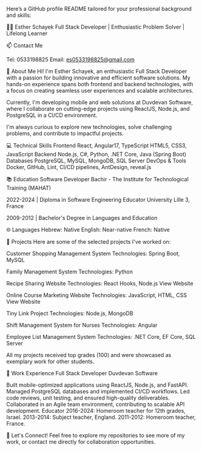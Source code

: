 
Here’s a GitHub profile README tailored for your professional background and skills:

👩‍💻 Esther Schayek
Full Stack Developer | Enthusiastic Problem Solver | Lifelong Learner

📫 Contact Me

Tel: 0533198825
Email: es0533198825@gmail.com

🌟 About Me
Hi! I'm Esther Schayek, an enthusiastic Full Stack Developer with a passion for building innovative and efficient software solutions. My hands-on experience spans both frontend and backend technologies, with a focus on creating seamless user experiences and scalable architectures.

Currently, I'm developing mobile and web solutions at Duvdevan Software, where I collaborate on cutting-edge projects using ReactJS, Node.js, and PostgreSQL in a CI/CD environment.

I'm always curious to explore new technologies, solve challenging problems, and contribute to impactful projects.

💻 Technical Skills
Frontend
React, Angular17, TypeScript
HTML5, CSS3, JavaScript
Backend
Node.js, C#, Python, .NET Core, Java (Spring Boot)
Databases
PostgreSQL, MySQL, MongoDB, SQL Server
DevOps & Tools
Docker, GitHub, Lint, CI/CD pipelines, AntDesign, reveal.js

📚 Education
Software Developer
Bachir - The Institute for Technological Training (MAHAT)

2022-2024 | Diploma in Software Engineering
Educator
University Lille 3, France

2009-2012 | Bachelor's Degree in Languages and Education

🌐 Languages
Hebrew: Native
English: Near-native
French: Native

🚀 Projects
Here are some of the selected projects I've worked on:

Customer Shopping Management System
Technologies: Spring Boot, MySQL

Family Management System
Technologies: Python

Recipe Sharing Website
Technologies: React Hooks, Node.js
View Website

Online Course Marketing Website
Technologies: JavaScript, HTML, CSS
View Website

Tiny Link Project
Technologies: Node.js, MongoDB

Shift Management System for Nurses
Technologies: Angular

Employee List Management System
Technologies: .NET Core, EF Core, SQL Server

All my projects received top grades (100) and were showcased as exemplary work for other students.

🌟 Work Experience
Full Stack Developer
Duvdevan Software

Built mobile-optimized applications using ReactJS, Node.js, and FastAPI.
Managed PostgreSQL databases and implemented CI/CD workflows.
Led code reviews, unit testing, and ensured high-quality deliverables.
Collaborated in an Agile team environment, contributing to scalable API development.
Educator
2016-2024: Homeroom teacher for 12th grades, Israel.
2013-2014: Subject teacher, England.
2011-2012: Homeroom teacher, France.

🌟 Let's Connect!
Feel free to explore my repositories to see more of my work, or contact me directly for collaboration opportunities.
